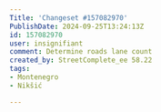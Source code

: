 ```yaml
---
Title: 'Changeset #157082970'
PublishDate: 2024-09-25T13:24:13Z
id: 157082970
user: insignifiant
comment: Determine roads lane count
created_by: StreetComplete_ee 58.22
tags:
- Montenegro
- Nikšić

---
```

